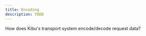 ```yaml
---
title: Encoding
description: TODO
---
```


How does Kibu's transport system encode/decode request data?
